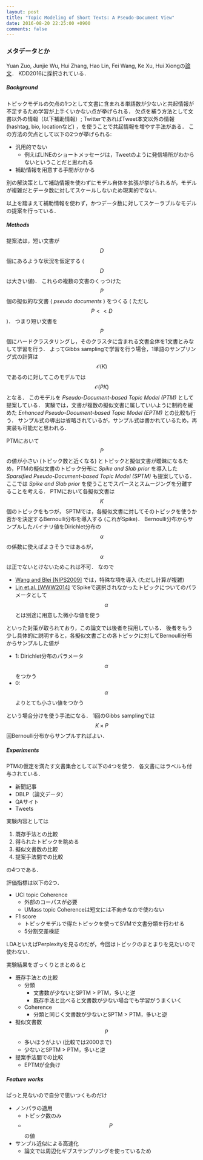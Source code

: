 ```yaml
---
layout: post
title: "Topic Modeling of Short Texts: A Pseudo-Document View"
date: 2016-08-20 22:25:00 +0900
comments: false
---
```



### メタデータとか

Yuan Zuo, Junjie Wu, Hui Zhang, Hao Lin,  Fei Wang, Ke Xu, Hui Xiongの[論文](http://www.kdd.org/kdd2016/subtopic/view/topic-modeling-of-short-texts-a-pseudo-document-view)．
KDD2016に採択されている．


##### Background

トピックモデルの欠点の1つとして文書に含まれる単語数が少ないと共起情報が不足するため学習が上手くいかない点が挙げられる．
欠点を補う方法として文書以外の情報（以下補助情報）; TwitterであればTweet本文以外の情報 (hashtag, bio, locationなど) ，を使うことで共起情報を増やす手法がある．
この方法の欠点として以下の2つが挙げられる:

- 汎用的でない
  - 例えばLINEのショートメッセージは，Tweetのように発信場所がわからないということだと思われる
- 補助情報を用意する手間がかかる

別の解決策として補助情報を使わずにモデル自体を拡張が挙げられるが，モデルが複雑だとデータ数に対してスケールしないため現実的でない．

以上を踏まえて補助情報を使わず，かつデータ数に対してスケーラブルなモデルの提案を行っている．

##### Methods

提案法は，短い文書が $$D$$ 個にあるような状況を仮定する ( $$D$$ は大きい値)．
これらの複数の文書のくっつけた $$P$$ 個の擬似的な文書 ( _pseudo documents_ ) をつくる ( ただし $$P << D$$ )．
つまり短い文書を $$P$$ 個にハードクラスタリングし，そのクラスタに含まれる文書全体を1文書とみなして学習を行う．
よってGibbs samplingで学習を行う場合，1単語のサンプリング式の計算は$$\mathcal{O}(K)$$ であるのに対してこのモデルでは $$\mathcal{O}(PK)$$ となる．
このモデルを _Pseudo-Document-based Topic Model (PTM)_ として提案している．
実験では，文書が複数の擬似文書に属していいように制約を緩めた _Enhanced Pseudo-Document-based Topic Model (EPTM)_ との比較も行う．
サンプル式の導出は省略されているが，サンプル式は書かれているため，再実装も可能だと思われる．


PTMにおいて $$P$$ の値が小さい (トピック数と近くなる) とトピックと擬似文書が曖昧になるため，PTMの擬似文書のトピック分布に _Spike and Slab prior_ を導入した _Sparsified Pseudo-Document-based Topic Model (SPTM)_ も提案している．
ここでは _Spike and Slab prior_ を使うことでスパースとスムージングを分離することを考える．
PTMにおいて各擬似文書は $$K$$ 個のトピックをもつが，
SPTMでは，各擬似文書に対してそのトピックを使うか否かを決定するBernoulli分布を導入する (これがSpike)．
Bernoulli分布からサンプルしたバイナリ値をDirichlet分布の $$\alpha$$ の係数に使えばよさそうではあるが， $$\alpha$$ は正でないとけないためこれは不可．
なので

- [Wang and Blei [NIPS2009]](https://papers.nips.cc/paper/3835-decoupling-sparsity-and-smoothness-in-the-discrete-hierarchical-dirichlet-process.pdf) では，特殊な項を導入 (ただし計算が複雑)
- [Lin et.al. [WWW2014]](http://www-personal.umich.edu/~qmei/pub/www2014-lin.pdf) でSpikeで選択されなかったトピックについてのパラメータとして $$\alpha$$ とは別途に用意した微小な値を使う

といった対策が取られており，この論文では後者を採用している．
後者をもう少し具体的に説明すると，各擬似文書ごとの各トピックに対してBernoulli分布からサンプルした値が

- 1: Dirichlet分布のパラメータ $$\alpha$$ をつかう
- 0: $$\alpha$$ よりとても小さい値をつかう

という場合分けを使う手法になる．
1回のGibbs samplingでは $$K \times P$$ 回Bernoulli分布からサンプルすればよい．

##### Experiments

PTMの仮定を満たす文書集合として以下の4つを使う．
各文書にはラベルも付与されている．

- 新聞記事
- DBLP（論文データ）
- QAサイト
- Tweets

実験内容としては

1. 既存手法との比較
1. 得られたトピックを眺める
1. 擬似文書数の比較
1. 提案手法間での比較

の4つである．

評価指標は以下の2つ．

- UCI topic Coherence
  - 外部のコーパスが必要
  - UMass topic Coherenceは短文には不向きなので使わない
- F1 score
  - トピックモデルで得たトピックを使ってSVMで文書分類を行わせる
  - 5分割交差検証

LDAといえばPerplexityを見るのだが，今回はトピックのまとまりを見たいので使わない．

実験結果をざっくりとまとめると

- 既存手法との比較
  - 分類
    - 文書数が少ないとSPTM > PTM，多いと逆
    - 既存手法と比べると文書数が少ない場合でも学習がうまくいく
  - Coherence
    - 分類と同じく文書数が少ないとSPTM > PTM，多いと逆
- 擬似文書数 $$P$$
  - 多いほうがよい (比較では2000まで)
  - 少ないとSPTM > PTM，多いと逆
- 提案手法間での比較
  - EPTMが全負け



##### Feature works

ぱっと見ないので自分で思いつくものだけ


- ノンパラの適用
  - トピック数のみ
  - $$P$$ の値
- サンプル近似による高速化
  - 論文では周辺化ギブスサンプリングを使っているため
